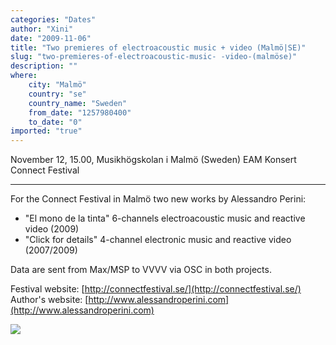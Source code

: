 ```yaml
---
categories: "Dates"
author: "Xini"
date: "2009-11-06"
title: "Two premieres of electroacoustic music + video (Malmö|SE)"
slug: "two-premieres-of-electroacoustic-music- -video-(malmöse)"
description: ""
where: 
    city: "Malmö"
    country: "se"
    country_name: "Sweden"
    from_date: "1257980400"
    to_date: "0"
imported: "true"
---
```



November 12, 15.00, Musikhögskolan i Malmö (Sweden) 
EAM Konsert
Connect Festival

---

For the Connect Festival in Malmö two new works by Alessandro Perini:

- "El mono de la tinta" 6-channels electroacoustic music and reactive video (2009)
- "Click for details" 4-channel electronic music and reactive video (2007/2009)

Data are sent from Max/MSP to VVVV via OSC in both projects.


Festival website: [http://connectfestival.se/](http://connectfestival.se/)
Author's website: [http://www.alessandroperini.com](http://www.alessandroperini.com)


![](scimmiainchiostro03spline_subiancodirectxrenderer_2009.09.0717.57.00.jpg)